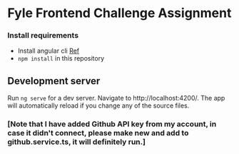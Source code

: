 # Fyle Frontend Challenge Assignment

### Install requirements
* Install angular cli [Ref](https://angular.io/cli)
* `npm install` in this repository 

## Development server

Run `ng serve` for a dev server. Navigate to http://localhost:4200/. The app will automatically reload if you change any of the source files.

### [Note that I have added Github API key from my account, in case it didn't connect, please make new and add to github.service.ts, it will definitely run.]

